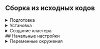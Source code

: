 ## Сборка из исходных кодов
<details>
  <summary>Подготовка</summary>
  
```
student$ tar xzf /home/student/postgresql-13.6.tar.gz
student$ ls -ld /home/student/postgresql-13.6
drwxrwxr-x 6 student student 4096 фев  8  2022 /home/student/postgresql-13.6
student$ cd /home/student/postgresql-13.6
```
</details>
<details>
  <summary>Установка</summary>
  
```
student$ make distclean
student$ ./configure --prefix=/home/student/pgsql13 --with-pgport=5555
student$ make
student$ make install
student$ cd /home/student/postgresql-13.6/contrib
student$ make
student$ make install
```
</details>
<details>  
  <summary>Создание кластера</summary>
  
```
student$ mkdir /home/student/pgsql13/data
student$ initdb -U postgres -k -D /home/student/pgsql13/data
```
</details>
## Начальные настройки
<details>  
  <summary>Переменные окружения</summary>
```

```
</details>










  
